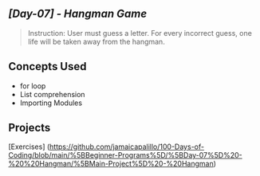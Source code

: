 ## ***[Day-07] - Hangman Game***
> Instruction: User must guess a letter. For every incorrect guess, one life will be taken away from the hangman.

## Concepts Used
- for loop  
- List comprehension  
- Importing Modules  

## **Projects**
[Exercises] (https://github.com/jamaicapalillo/100-Days-of-Coding/blob/main/%5BBeginner-Programs%5D/%5BDay-07%5D%20-%20%20Hangman/%5BMain-Project%5D%20-%20Hangman)  



